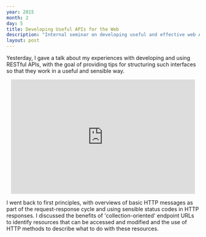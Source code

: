 ```yaml
---
year: 2015
month: 2
day: 5
title: Developing Useful APIs for the Web
description: "Internal seminar on developing useful and effective web APIs"
layout: post
---
```


<p>Yesterday, I gave a talk about my experiences with developing and using RESTful APIs, with the goal of providing tips for structuring such interfaces so that they work in a useful and sensible way.</p>

<iframe style="display:block; margin:10px auto;" src="https://docs.google.com/presentation/d/1lKIx5LZNOWhUgv299sMev5lASTyxIiMC1XUZCsZgYUc/embed?start=false&loop=false&delayms=5000" frameborder="0" width="480" height="299" allowfullscreen="true" mozallowfullscreen="true" webkitallowfullscreen="true"></iframe>

<p>I went back to first principles, with overviews of basic HTTP messages as part of the request-response cycle and using sensible status codes in HTTP responses. I discussed the benefits of 'collection-oriented' endpoint URLs to identify resources that can be accessed and modified and the use of HTTP methods to describe what to do with these resources.</p>
